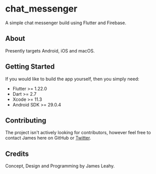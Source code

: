 # chat_messenger

A simple chat messenger build using Flutter and Firebase.

## About

Presently targets Android, iOS and macOS.

## Getting Started

If you would like to build the app yourself, then you simply need:

- Flutter >= 1.22.0
- Dart >= 2.7
- Xcode >= 11.3
- Android SDK >= 29.0.4

## Contributing

The project isn't actively looking for contributors, however feel free to contact James here on GitHub or [Twitter](https://twitter.com/defuncart).

## Credits

Concept, Design and Programming by James Leahy.
